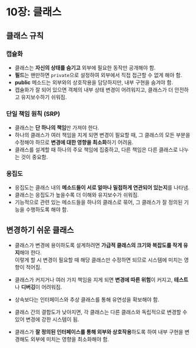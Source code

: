 # 10장: 클래스

## 클래스 규칙

### 캡슐화
- 클래스는 **자신의 상태를 숨기고** 외부에 필요한 동작만 공개해야 함.<br>
- **필드**는 왠만하면 `private`으로 설정하여 외부에서 직접 접근할 수 없게 해야 함.<br>
- **public** 메소드는 외부와의 상호작용을 담당하지만, 내부 구현을 숨겨야 함.<br>
- 캡슐화가 잘 되어 있으면 객체의 내부 상태 변경이 어려워지고, 클래스가 더 안전하고 유지보수하기 쉬워짐.

### 단일 책임 원칙 (SRP)
- 클래스는 **단 하나의 책임**만 가져야 한다.<br>
- 하나의 클래스가 여러 책임을 지게 되면 변경이 필요할 때, 그 클래스의 모든 부분을 수정해야 하므로 **변경에 대한 영향을 최소화**하기 어려움.<br>
- 클래스를 설계할 때 하나의 주요 책임에 집중하고, 다른 책임은 다른 클래스로 나누는 것이 중요함.

### 응집도
- 응집도는 클래스 내의 **메소드들이 서로 얼마나 밀접하게 연관되어 있는지**를 나타냄.<br>
- 클래스는 응집도가 높을수록 더 이해와 유지보수가 쉬워짐.<br>
- 기능적으로 관련 있는 메소드들을 하나의 클래스로 묶어, 그 클래스가 잘 정의된 기능을 수행하도록 해야 함.

## 변경하기 쉬운 클래스

- 클래스가 변경에 용이하도록 설계하려면 **가급적 클래스의 크기와 복잡도를 작게 유지**해야 한다.<br>
이렇게 할 시 변경이 필요할 때 해당 클래스만 수정하면 되므로 시스템에 미치는 영향이 적어짐.<br>
- 클래스가 커지거나 여러 가지 책임을 지게 되면 **변경에 따른 위험**이 커지고, **테스트**나 **디버깅**이 어려워짐.<br>

- 상속보다는 인터페이스와 추상 클래스를 통해 유연성을 확보해야 함.<br>
- 클래스 간의 결합도가 낮아지면, 각 클래스는 다른 클래스와 독립적으로 변경할 수 있어 변경에 강한 시스템이 됨.<br>
- 클래스가 **잘 정의된 인터페이스를 통해 외부와 상호작용**하도록 하여 내부 구현을 변경해도 외부에 미치는 영향을 최소화해야 함.
